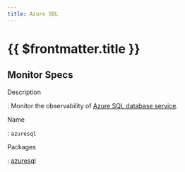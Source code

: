 ```yaml
---
title: Azure SQL
---
```


# {{ $frontmatter.title }}

## Monitor Specs

Description

: Monitor the observability of [Azure SQL database service](https://azure.microsoft.com/products/azure-sql).

Name

: `azuresql`

Packages

: [azuresql](azuresql_azuresql.md)


<!--@include: /parts/_1.md-->


<!--@include: /parts/_2.md-->
